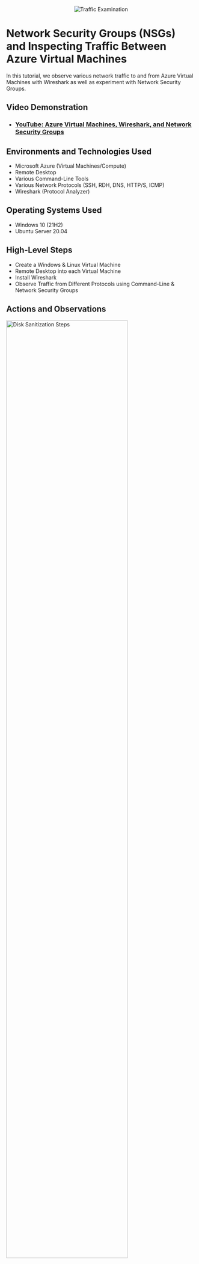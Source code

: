 <p align="center">
<img src="https://i.imgur.com/Ua7udoS.png" alt="Traffic Examination"/>
</p>

<h1>Network Security Groups (NSGs) and Inspecting Traffic Between Azure Virtual Machines</h1>
In this tutorial, we observe various network traffic to and from Azure Virtual Machines with Wireshark as well as experiment with Network Security Groups. <br />


<h2>Video Demonstration</h2>

- ### [YouTube: Azure Virtual Machines, Wireshark, and Network Security Groups](https://www.youtube.com)

<h2>Environments and Technologies Used</h2>

- Microsoft Azure (Virtual Machines/Compute)
- Remote Desktop
- Various Command-Line Tools
- Various Network Protocols (SSH, RDH, DNS, HTTP/S, ICMP)
- Wireshark (Protocol Analyzer)

<h2>Operating Systems Used </h2>

- Windows 10 (21H2)
- Ubuntu Server 20.04

<h2>High-Level Steps</h2>

- Create a Windows & Linux Virtual Machine
- Remote Desktop into each Virtual Machine
- Install Wireshark 
- Observe Traffic from Different Protocols using Command-Line & Network Security Groups

<h2>Actions and Observations</h2>

<p>
<img src="https://i.imgur.com/DJmEXEB.png" height="80%" width="80%" alt="Disk Sanitization Steps"/>
</p>
<p>
To start observing network traffic, we first need to create two virtual machines on Microsoft Azure. To create the Windows VM:
</p>
<p>
  
  1. On the home webpage, type into the search bar "Virtual Machines" and select the icon
  
  2. Select create virtual machine
     
  3. Give the machine a name such as VM1, and then choose Windows 10 Pro as the image
     
  4. Make sure to give the virtual machine enough virtual cpu size, such as 2vcpus so that the VM doesn't run slow
     
  5. Input a username and password
   
  6. Agree to the liscensing and click "Review + Create", then Create 
  
</p>
<p>
To create the Linux VM, repeat the steps above with a few minor changes:
</p>
<p>

  - Make sure the Linux VM is in the same Resource group, region, & virtual network as the Windows VM (under Networking)
  - Instead of selecting the Windows image, select Ubuntu Server 20.04 LTS
  - Under "Administrator Account" select password instead of SSH public key to create a username and password
</p>
<br />

<p>
<img src="https://i.imgur.com/DJmEXEB.png" height="80%" width="80%" alt="Disk Sanitization Steps"/>
</p>
<p>
Congrats! You have now created two virtual machines on Microsoft Azure. To remotely connect to each, you can search for "Remote Desktop Connection" on Windows, or if you are using MacOS you can download an app called "Microsoft Remote Desktop". From there, it will ask for a public IP address of your VM. To find this, go back to the Virtual Machines page on Azure and you should see both virtual machines, along with their generated public IP address like the image below. 
<img src="https://i.imgur.com/DJmEXEB.png" height="80%" width="80%" alt="Disk Sanitization Steps"/>

Once you select connect in Remote Desktop, enter the username and password you created eariler for the Windows VM. Once remoted in, minimize the window and open another instance of Remote Desktop to remote in to the Linux VM. 
</p>
<br />

<p>
<img src="https://i.imgur.com/DJmEXEB.png" height="80%" width="80%" alt="Disk Sanitization Steps"/>
</p>
<p>
On the Windows VM, launch Microsoft Edge and search "Download Wireshark" and download the Windows Intel Installer version (refer to the image above). You can also copy and paste this link into the VM: https://www.wireshark.org/. Wireshark allows us to view various networking traffic and filter for specific ports. Once installed, launch Wireshark and select Ethernet and Start Capturing Packets (shark icon). 
<img src="https://i.imgur.com/DJmEXEB.png" height="80%" width="80%" alt="Disk Sanitization Steps"/>
</p>
<br />

<p>
<img src="https://i.imgur.com/DJmEXEB.png" height="80%" width="80%" alt="Disk Sanitization Steps"/>
</p>
<p>
Now we can start observe different network protocols between each VM! The first protocol we will observe is ICMP, which is a protocol used to ensure that packets of data are being sent between two addresses. Specifically, we are going to use the command line tool "ping", which utilizes an ICMP Echo Request & Reply. To do this:
</p>
<p>

1. On Wireshark, filter for "ICMP" in the search bar and hit enter
2. Back in the Virtual Machines page, select the Linux VM and scroll down to find it's private IP address
3. In the Windows VM, open Command Line and type "ping <private IP address>" and hit enter

</p>
<p>
<img src="https://i.imgur.com/DJmEXEB.png" height="80%" width="80%" alt="Disk Sanitization Steps"/>
</p>
<p>
You should see that the Windows VM sent 4 Echo ping requests and got 4 Echo replies from the Linux VM. If we wanted to block ICMP protocols from reaching the Linux VM, we can utilize Network Security Groups on Azure, which basically acts as the VM's firewall. To do this:
</p>
<p>

1. Initiate a non-stop ping with "ping <private IP address> -t"
2. Go to Microsoft Azure and search for Network Security Groups
3. Select the Linux VM's NSG, and then select Inbound security rules
4. Select Add, then ICMP and Deny (you can name it whatever you want)
5. Click Add to create the inbound security rule
6. Go back to Wireshark and the command line, it will start to only send Echo requests on Wireshark and saying "Request timed out" on command line
7. Go back to Network Security Groups and delete the inbound rule that was just createed to see the ping work again with Echo replies
</p>
<p>
<img src="https://i.imgur.com/DJmEXEB.png" height="80%" width="80%" alt="Disk Sanitization Steps"/>
</p>
<br />

<p>
<img src="https://i.imgur.com/DJmEXEB.png" height="80%" width="80%" alt="Disk Sanitization Steps"/>
</p>
<p>
The next protocol we are going to observe is SSH, or secure shell, which is basically Remote Desktop protocol but you can only use the command line/bash. To do this:
</p>
<p>

1. In Wireshark filter for SSH traffic
2. In the command line, type "ssh <usernameLinuxVM>@<private IP address of Linux VM>" and hit enter
3. Enter yes, then enter password created for the Linux VM
4. Once you have logged in to the LInux VM via SSH, you can type various Linux commands such as "pwd" and observe the traffic on Wireshark
5. Type "exit" to exit SSH
<img src="https://i.imgur.com/DJmEXEB.png" height="80%" width="80%" alt="Disk Sanitization Steps"/>
</p>
<br />

<img src="https://i.imgur.com/DJmEXEB.png" height="80%" width="80%" alt="Disk Sanitization Steps"/>
</p>
<p>
Dynamic Host Configuration Protocol (DHCP) is the next protocol we are going to observe, which is what dynamically/automatically assigns devices a IP address when it connects to a network. To do this:

</p>
<br />
